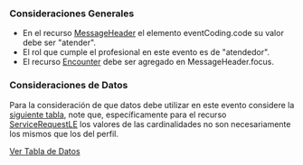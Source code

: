 ### Consideraciones Generales

* En el recurso [MessageHeader](StructureDefinition-MessageHeaderLE.html) el elemento eventCoding.code  su valor debe ser "atender".
* El rol que cumple el profesional en este evento es de "atendedor".
* El recurso [Encounter](StructureDefinition-EncounterAtenderLE.html) debe ser agregado en MessageHeader.focus.

### Consideraciones de Datos

Para la consideración de que datos debe utilizar en este evento considere la [siguiente tabla](StructureDefinition-BundleAtenderLE.html#tabla-de-datos), note que, específicamente para el recurso [ServiceRequestLE](StructureDefinition-ServiceRequestLE.html) los valores de las cardinalidades no son necesariamente los mismos que los del perfil. 

[Ver Tabla de Datos](StructureDefinition-BundleAtenderLE.html#tabla-de-datos)